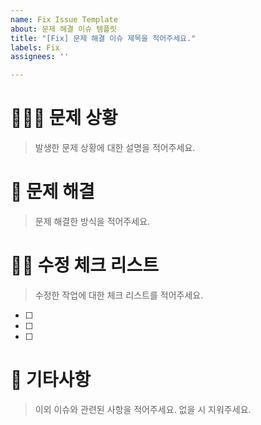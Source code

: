 ```yaml
---
name: Fix Issue Template
about: 문제 해결 이슈 템플릿
title: "[Fix] 문제 해결 이슈 제목을 적어주세요."
labels: Fix
assignees: ''

---
```


# 🤷🏻‍♂️ 문제 상황
> 발생한 문제 상황에 대한 설명을 적어주세요.

# 🚀 문제 해결 
> 문제 해결한 방식을 적어주세요.

# ✍🏻 수정 체크 리스트
> 수정한 작업에 대한 체크 리스트를 적어주세요.

- [ ] 
- [ ] 
- [ ] 

# 🎸 기타사항
> 이외 이슈와 관련된 사항을 적어주세요.
> 없을 시 지워주세요.
